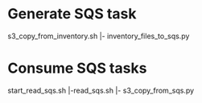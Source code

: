 

# Generate SQS task
s3_copy_from_inventory.sh
 |- inventory_files_to_sqs.py


# Consume SQS tasks
start_read_sqs.sh
 |-read_sqs.sh
    |- s3_copy_from_sqs.py
